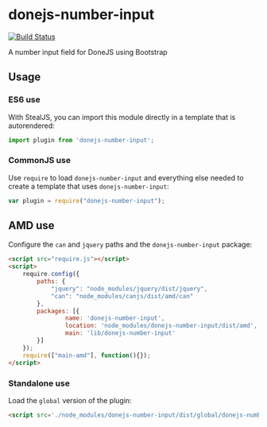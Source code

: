 # donejs-number-input

[![Build Status](https://travis-ci.org/donejs/donejs-number-input.png?branch=master)](https://travis-ci.org/donejs/donejs-number-input)

A number input field for DoneJS using Bootstrap

## Usage

### ES6 use

With StealJS, you can import this module directly in a template that is autorendered:

```js
import plugin from 'donejs-number-input';
```

### CommonJS use

Use `require` to load `donejs-number-input` and everything else
needed to create a template that uses `donejs-number-input`:

```js
var plugin = require("donejs-number-input");
```

## AMD use

Configure the `can` and `jquery` paths and the `donejs-number-input` package:

```html
<script src="require.js"></script>
<script>
	require.config({
	    paths: {
	        "jquery": "node_modules/jquery/dist/jquery",
	        "can": "node_modules/canjs/dist/amd/can"
	    },
	    packages: [{
		    	name: 'donejs-number-input',
		    	location: 'node_modules/donejs-number-input/dist/amd',
		    	main: 'lib/donejs-number-input'
	    }]
	});
	require(["main-amd"], function(){});
</script>
```

### Standalone use

Load the `global` version of the plugin:

```html
<script src='./node_modules/donejs-number-input/dist/global/donejs-number-input.js'></script>
```
